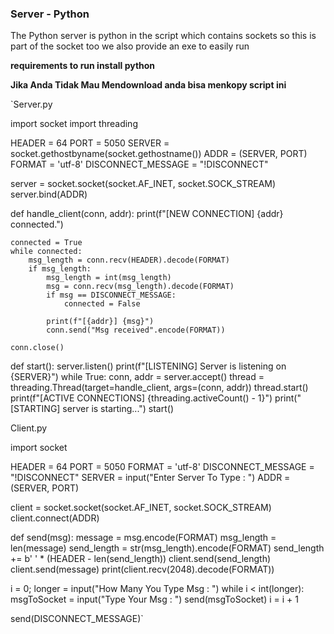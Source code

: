 ### Server - Python


The Python server is python in the script which contains sockets so this is part of the socket too
we also provide an exe to easily run

**requirements to run install python**

**Jika Anda Tidak Mau Mendownload anda bisa menkopy script ini**

`Server.py

import socket 
import threading

HEADER = 64
PORT = 5050
SERVER = socket.gethostbyname(socket.gethostname())
ADDR = (SERVER, PORT)
FORMAT = 'utf-8'
DISCONNECT_MESSAGE = "!DISCONNECT"

server = socket.socket(socket.AF_INET, socket.SOCK_STREAM)
server.bind(ADDR)

def handle_client(conn, addr):
    print(f"[NEW CONNECTION] {addr} connected.")

    connected = True
    while connected:
        msg_length = conn.recv(HEADER).decode(FORMAT)
        if msg_length:
            msg_length = int(msg_length)
            msg = conn.recv(msg_length).decode(FORMAT)
            if msg == DISCONNECT_MESSAGE:
                connected = False

            print(f"[{addr}] {msg}")
            conn.send("Msg received".encode(FORMAT))

    conn.close()
def start():
    server.listen()
    print(f"[LISTENING] Server is listening on {SERVER}")
    while True:
        conn, addr = server.accept()
        thread = threading.Thread(target=handle_client, args=(conn, addr))
        thread.start()
        print(f"[ACTIVE CONNECTIONS] {threading.activeCount() - 1}")
print("[STARTING] server is starting...")
start()

Client.py

import socket

HEADER = 64
PORT = 5050
FORMAT = 'utf-8'
DISCONNECT_MESSAGE = "!DISCONNECT"
SERVER = input("Enter Server To Type : ")
ADDR = (SERVER, PORT)

client = socket.socket(socket.AF_INET, socket.SOCK_STREAM)
client.connect(ADDR)

def send(msg):
    message = msg.encode(FORMAT)
    msg_length = len(message)
    send_length = str(msg_length).encode(FORMAT)
    send_length += b' ' * (HEADER - len(send_length))
    client.send(send_length)
    client.send(message)
    print(client.recv(2048).decode(FORMAT))

i = 0;
longer = input("How Many You Type Msg : ")
while i < int(longer):
	msgToSocket = input("Type Your Msg : ")
	send(msgToSocket)
	i = i + 1

send(DISCONNECT_MESSAGE)`
